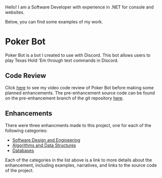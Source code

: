Hello! I am a Software Developer with experience in .NET for console and websites.

Below, you can find some examples of my work.

# Poker Bot

Poker Bot is a bot I created to use with Discord. This bot allows users to play Texas Hold 'Em through text commands in Discord.

## Code Review
Click <a href="https://youtu.be/MvgIYVz5mVM" target="_blank">here</a> to see my video code review of Poker Bot before making some planned enhancements.
The pre-enhancement source code can be found on the pre-enhancement branch of the git repository <a href="https://github.com/RayJayShark/PokerBot/tree/pre-enhancement" target="_blank">here</a>.

## Enhancements
There were three enhancments made to this project, one for each of the following categories:

- [Software Design and Engineering](design.md)
- [Algorithms and Data Structures](algorithms.md)
- [Databases](databases.md)

Each of the categories in the list above is a link to more details about the enhancement, including examples, narratives, and links to the source code of the project.
